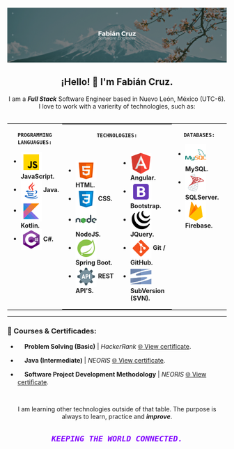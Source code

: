 ![Fabián Cruz](style/imgs/FabianCruz_Banner.png)
<div align= "center">
<h2>¡Hello! 👋 I'm Fabián Cruz.</h2>
</div>
<div align= "center">
I am a <i><strong>Full Stack</strong></i> Software Engineer based in Nuevo León, México (UTC-6). I love to work with a varierity of technologies, such as:

</div>
<br>
<div  align=center width="100%">
<table width="100%">
<tr>
<td  valign="top" width="25%">
<p align=center><code><strong>PROGRAMMING LANGUAGUES:</strong></code></p>
<ul>
<li>
<div>
<img src="style/imgs/javascript.png" valign="middle"><strong> JavaScript.</strong>
</div>

<li>
<div>
<img src="style/imgs/java.png" valign="middle"><strong> Java.</strong>
</div>

<li>
<div>
<img src="style/imgs/kotlin.png" valign="middle"><strong> Kotlin.</strong>
</div>

<li>
<div>
<img src="style/imgs/csharp.png" valign="middle"><strong> C#.</strong>
</div>
</ul>
</td>


<td valign="top" style="padding: 0px 0px 0px 0px">
<table width="100%;" style="margin: 0px 0px 0px 0px">
<tr>
<td valign="top" colspan="2" style="border:none;">
<p align=center valign="top"><code><strong>TECHNOLOGIES:</strong></code></p>
</td>
</tr>
<tr>
<td style="border:none;" width="50%">
<ul>
<li>
<div>
<img src="style/imgs/html.png" valign="middle"><strong> HTML.</strong>
</div>

<li>
<div>
<img src="style/imgs/css.png" valign="middle"><strong> CSS.</strong>
</div>

<li>
<div>
<img src="style/imgs/nodejs.png" valign="middle"><strong> NodeJS.</strong>
</div>

<li>
<div>
<img src="style/imgs/springboot.png" valign="middle"><strong> Spring Boot.</strong>
</div>

<li>
<div>
<img src="style/imgs/api.png" valign="middle"><strong> REST API'S.</strong>
</div>

</ul>
</td>

<td style="border:none;" width="50%">
<ul>
<li>
<div>
<img src="style/imgs/angular.png" valign="middle"><strong> Angular.</strong>
</div>

<li>
<div>
<img src="style/imgs/bootstrap.png" valign="middle"><strong> Bootstrap.</strong>
</div>

<li>
<div>
<img src="style/imgs/jquery.png" valign="middle"><strong> JQuery.</strong>
</div>

<li>
<div>
<img src="style/imgs/git.png" valign="middle"><strong> Git / GitHub.</strong>
</div>

<li>
<div>
<img src="style/imgs/svn.png" valign="middle"><strong> SubVersion (SVN).</strong>
</div>
</ul>
</td>
</tr>
</table>
</td>

<td valign="top" width="25%">
<p align=center><code><strong>DATABASES:</strong></code></p>
<ul>

<li>
<div>
<img src="style/imgs/mysql.png" valign="middle"><strong> MySQL.</strong>
</div>
<li>
<div>
<img src="style/imgs/sqlserver.png" valign="middle"><strong> SQLServer.</strong>
</div>
<li>
<div>
<img src="style/imgs/firebase.png" valign="middle"><strong> Firebase.</strong>
</div>

</ul>
</td>

</tr>
</table>
</div>
<hr>
<h3>
🎯 Courses & Certificades:
</h3>

- &nbsp;&nbsp;&nbsp;&nbsp;<strong>Problem Solving (Basic)</strong> | <i>HackerRank</i> [🌐 View certificate](certs/FabianCruz_ProblemSolving_HackerRank.png).
- &nbsp;&nbsp;&nbsp;&nbsp;<strong>Java (Intermediate)</strong> | <i>NEORIS</i> [🌐 View certificate](certs/FabianCruz_Java_NEORIS.pdf).

- &nbsp;&nbsp;&nbsp;&nbsp;<strong>Software Project Development Methodology</strong> | <i>NEORIS</i> [🌐 View certificate](certs/FabianCruz_MDPS_NEORIS.pdf).

<br>

<p align="center">I am learning other technologies outside of that table. The purpose is always to learn, practice and <i><strong>improve</strong></i>.</p>

<div align= center><h2 style="color:#8000ff"><i>


<code style="color:#8000ff">KEEPING THE WORLD CONNECTED.</code>


</i>
</h2>
</div>
 
